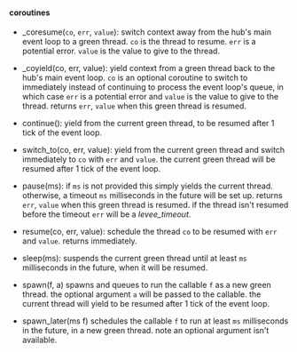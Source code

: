 

#### coroutines

* \_coresume(`co`, `err`, `value`):
	switch context away from the hub's main event loop to a green thread. `co` is
	the thread to resume. `err` is a potential error. `value` is the value to
	give to the thread.

* \_coyield(co, err, value):
	yield context from a green thread back to the hub's main event loop. `co` is
	an optional coroutine to switch to immediately instead of continuing to
	process the event loop's queue, in which case `err` is a potential error and
	`value` is the value to give to the thread. returns `err`, `value` when this
	green thread is resumed.

* continue():
	yield from the current green thread, to be resumed after 1 tick of the event
	loop.

* switch_to(co, err, value):
	yield from the current green thread and switch immediately to `co` with `err`
	and `value`. the current green thread will be resumed after 1 tick of the
	event loop.

* pause(ms):
	if `ms` is not provided this simply yields the current thread. otherwise, a
	timeout `ms` milliseconds in the future will be set up.  returns `err`,
	`value` when this green thread is resumed.  if the thread isn't resumed
	before the timeout `err` will be a *levee_timeout*.

* resume(co, err, value):
	schedule the thread `co` to be resumed with `err` and `value`. returns
	immediately.

* sleep(ms):
	suspends the current green thread until at least `ms` milliseconds in the
	future, when it will be resumed.

* spawn(f, a)
	spawns and queues to run the callable `f` as a new green thread. the optional
	argument `a` will be passed to the callable. the current thread will yield to
	be resumed after 1 tick of the event loop.

* spawn_later(ms f)
	schedules the callable `f` to run at least `ms` milliseconds in the future,
	in a new green thread. note an optional argument isn't available.
